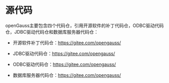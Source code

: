 # 源代码<a name="ZH-CN_TOPIC_0254198548"></a>

openGauss主要包含四个代码仓，引用开源软件的补丁代码仓，ODBC驱动代码仓，JDBC驱动代码仓和数据库服务器代码仓：

-   开源软件补丁代码仓：https://gitee.com/opengauss/

-   JDBC驱动代码仓：https://gitee.com/opengauss/

-   ODBC驱动代码仓：https://gitee.com/opengauss/
-   数据库服务器代码仓：https://gitee.com/opengauss/

